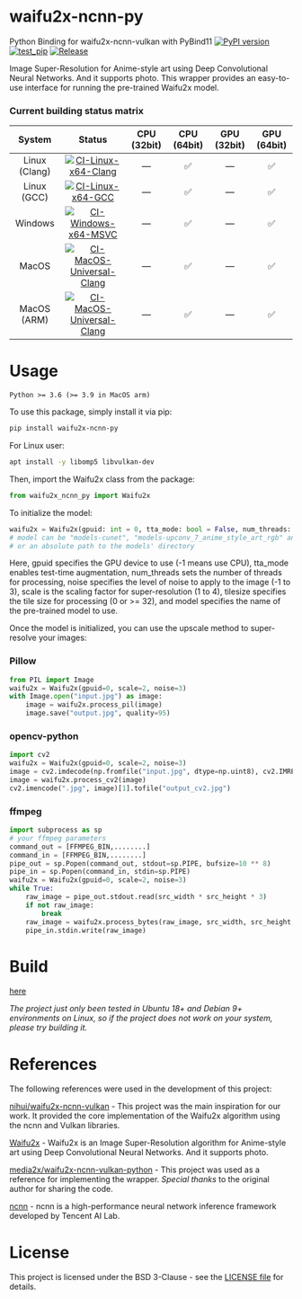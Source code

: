 # waifu2x-ncnn-py
Python Binding for waifu2x-ncnn-vulkan with PyBind11 [![PyPI version](https://badge.fury.io/py/waifu2x-ncnn-py.svg?123456)](https://badge.fury.io/py/waifu2x-ncnn-py?123456) [![test_pip](https://github.com/Tohrusky/waifu2x-ncnn-py/actions/workflows/test_pip.yml/badge.svg)](https://github.com/Tohrusky/waifu2x-ncnn-py/actions/workflows/test_pip.yml) [![Release](https://github.com/Tohrusky/waifu2x-ncnn-py/actions/workflows/Release.yml/badge.svg)](https://github.com/Tohrusky/waifu2x-ncnn-py/actions/workflows/Release.yml)

Image Super-Resolution for Anime-style art using Deep Convolutional Neural Networks. And it supports photo. This wrapper provides an easy-to-use interface for running the pre-trained Waifu2x model.

### Current building status matrix
| System        | Status                                                                                                                                                                                                                              | CPU (32bit)  |  CPU (64bit)       | GPU (32bit)  | GPU (64bit)        |
|:-------------:|:-----------------------------------------------------------------------------------------------------------------------------------------------------------------------------------------------------------------------------------:|:------------:|:------------------:|:------------:|:------------------:|
| Linux (Clang) | [![CI-Linux-x64-Clang](https://github.com/Tohrusky/waifu2x-ncnn-py/actions/workflows/CI-Linux-x64-Clang.yml/badge.svg)](https://github.com/Tohrusky/waifu2x-ncnn-py/actions/workflows/CI-Linux-x64-Clang.yml)                   | —            | :white_check_mark: | —            | :white_check_mark: |
| Linux (GCC)   | [![CI-Linux-x64-GCC](https://github.com/Tohrusky/waifu2x-ncnn-py/actions/workflows/CI-Linux-x64-GCC.yml/badge.svg)](https://github.com/Tohrusky/waifu2x-ncnn-py/actions/workflows/CI-Linux-x64-GCC.yml)                         | —            | :white_check_mark: | —            | :white_check_mark: |
| Windows       | [![CI-Windows-x64-MSVC](https://github.com/Tohrusky/waifu2x-ncnn-py/actions/workflows/CI-Windows-x64-MSVC.yml/badge.svg)](https://github.com/Tohrusky/waifu2x-ncnn-py/actions/workflows/CI-Windows-x64-MSVC.yml)                | —            | :white_check_mark: | —            | :white_check_mark: |
| MacOS         | [![CI-MacOS-Universal-Clang](https://github.com/Tohrusky/waifu2x-ncnn-py/actions/workflows/CI-MacOS-Universal-Clang.yml/badge.svg)](https://github.com/Tohrusky/waifu2x-ncnn-py/actions/workflows/CI-MacOS-Universal-Clang.yml) | —            | :white_check_mark: | —            | :white_check_mark: |
| MacOS (ARM)   | [![CI-MacOS-Universal-Clang](https://github.com/Tohrusky/waifu2x-ncnn-py/actions/workflows/CI-MacOS-Universal-Clang.yml/badge.svg)](https://github.com/Tohrusky/waifu2x-ncnn-py/actions/workflows/CI-MacOS-Universal-Clang.yml) | —            | :white_check_mark: | —            | :white_check_mark: |




# Usage
```Python >= 3.6 (>= 3.9 in MacOS arm)```

To use this package, simply install it via pip:
```sh
pip install waifu2x-ncnn-py
```
For Linux user:
```sh
apt install -y libomp5 libvulkan-dev
```
Then, import the Waifu2x class from the package:

```python
from waifu2x_ncnn_py import Waifu2x
```
To initialize the model:

```python
waifu2x = Waifu2x(gpuid: int = 0, tta_mode: bool = False, num_threads: int = 1, noise: int = 0, scale: int = 2, tilesize: int = 0, model: str = "models-cunet", **_kwargs)
# model can be "models-cunet", "models-upconv_7_anime_style_art_rgb" and "models-upconv_7_photo"
# or an absolute path to the models' directory
```
Here, gpuid specifies the GPU device to use (-1 means use CPU), tta_mode enables test-time augmentation, num_threads sets the number of threads for processing, noise specifies the level of noise to apply to the image (-1 to 3), scale is the scaling factor for super-resolution (1 to 4), tilesize specifies the tile size for processing (0 or >= 32), and model specifies the name of the pre-trained model to use.

Once the model is initialized, you can use the upscale method to super-resolve your images:

### Pillow
```python
from PIL import Image
waifu2x = Waifu2x(gpuid=0, scale=2, noise=3)
with Image.open("input.jpg") as image:
    image = waifu2x.process_pil(image)
    image.save("output.jpg", quality=95)
```

### opencv-python
```python
import cv2
waifu2x = Waifu2x(gpuid=0, scale=2, noise=3)
image = cv2.imdecode(np.fromfile("input.jpg", dtype=np.uint8), cv2.IMREAD_COLOR)
image = waifu2x.process_cv2(image)
cv2.imencode(".jpg", image)[1].tofile("output_cv2.jpg")
```

### ffmpeg
```python
import subprocess as sp
# your ffmpeg parameters
command_out = [FFMPEG_BIN,........] 
command_in = [FFMPEG_BIN,........]
pipe_out = sp.Popen(command_out, stdout=sp.PIPE, bufsize=10 ** 8)
pipe_in = sp.Popen(command_in, stdin=sp.PIPE)
waifu2x = Waifu2x(gpuid=0, scale=2, noise=3)
while True:
    raw_image = pipe_out.stdout.read(src_width * src_height * 3)
    if not raw_image:
        break
    raw_image = waifu2x.process_bytes(raw_image, src_width, src_height, 3)
    pipe_in.stdin.write(raw_image)
```
# Build
[here](https://github.com/Tohrusky/waifu2x-ncnn-py/blob/main/.github/workflows/Release.yml) 

*The project just only been tested in Ubuntu 18+ and Debian 9+ environments on Linux, so if the project does not work on your system, please try building it.*


# References
The following references were used in the development of this project:

[nihui/waifu2x-ncnn-vulkan](https://github.com/nihui/waifu2x-ncnn-vulkan) - This project was the main inspiration for our work. It provided the core implementation of the Waifu2x algorithm using the ncnn and Vulkan libraries.

[Waifu2x](https://github.com/nagadomi/waifu2x) - Waifu2x is an Image Super-Resolution algorithm for Anime-style art using Deep Convolutional Neural Networks. And it supports photo.

[media2x/waifu2x-ncnn-vulkan-python](https://github.com/media2x/waifu2x-ncnn-vulkan-python) - This project was used as a reference for implementing the wrapper. *Special thanks* to the original author for sharing the code. 

[ncnn](https://github.com/Tencent/ncnn) - ncnn is a high-performance neural network inference framework developed by Tencent AI Lab. 

# License
This project is licensed under the BSD 3-Clause - see the [LICENSE file](https://github.com/Tohrusky/realcugan-ncnn-py/blob/main/LICENSE) for details.
